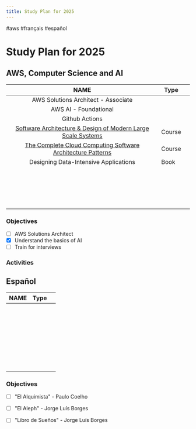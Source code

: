 ```yaml
---
title: Study Plan for 2025
---
```




#aws #français #español

# Study Plan for 2025



## AWS, Computer Science and AI

|                             NAME                             | Type   |      |
| :----------------------------------------------------------: | ------ | ---- |
|             AWS Solutions Architect - Associate              |        |      |
|                    AWS AI - Foundational                     |        |      |
|                        Github Actions                        |        |      |
| [Software Architecture & Design of Modern Large Scale Systems](https://www.udemy.com/course/software-architecture-design-of-modern-large-scale-systems/) | Course |      |
| [The Complete Cloud Computing Software Architecture Patterns](https://www.udemy.com/course/the-complete-cloud-computing-software-architecture-patterns/) | Course |      |
|            Designing Data-Intensive Applications             | Book   |      |
|                                                              |        |      |
|                                                              |        |      |
|                                                              |        |      |
|                                                              |        |      |
|                                                              |        |      |
|                                                              |        |      |
|                                                              |        |      |
|                                                              |        |      |
|                                                              |        |      |
|                                                              |        |      |
|                                                              |        |      |
|                                                              |        |      |
|                                                              |        |      |
|                                                              |        |      |
|                                                              |        |      |
|                                                              |        |      |
|                                                              |        |      |
|                                                              |        |      |
|                                                              |        |      |

### Objectives

- [ ] AWS Solutions Architect
- [x] Understand the basics of AI
- [ ] Train for interviews

### Activities

## Español

| NAME | Type |      |
| :--: | ---- | ---- |
|      |      |      |
|      |      |      |
|      |      |      |
|      |      |      |
|      |      |      |
|      |      |      |
|      |      |      |
|      |      |      |
|      |      |      |
|      |      |      |
|      |      |      |
|      |      |      |
|      |      |      |
|      |      |      |
|      |      |      |
|      |      |      |
|      |      |      |
|      |      |      |
|      |      |      |
|      |      |      |
|      |      |      |
|      |      |      |
|      |      |      |
|      |      |      |
|      |      |      |
|      |      |      |
|      |      |      |
|      |      |      |
|      |      |      |
|      |      |      |
|      |      |      |

### Objectives

- [ ] "El Alquimista" - Paulo Coelho
- [ ] "El Aleph" - Jorge Luís Borges
- [ ] "Libro de Sueños" - Jorge Luís Borges

